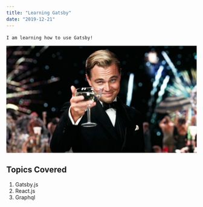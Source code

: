 ```yaml
---
title: "Learning Gatsby"
date: "2019-12-21"
---
```


`I am learning how to use Gatsby!`

![The Great Gatsby](./Gatsby.jpg)

## Topics Covered

1. Gatsby.js
1. React.js
1. Graphql
